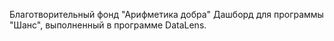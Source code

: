 Благотворительный фонд "Арифметика добра" 
Дашборд для программы "Шанс", выполненный в программе DataLens. 

